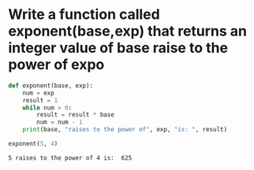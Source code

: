 # Write a function called exponent(base,exp) that returns an integer value of base raise to the power of expo


```python
def exponent(base, exp):
    num = exp
    result = 1
    while num > 0:
        result = result * base
        num = num - 1
    print(base, "raises to the power of", exp, "is: ", result)

exponent(5, 4)
```

    5 raises to the power of 4 is:  625
    


```python

```
